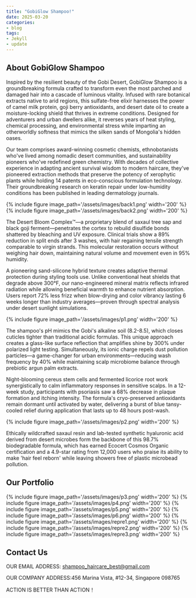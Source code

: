 ```yaml
---
title: "GobiGlow Shampoo!"
date: 2025-03-20
categories:
- blog
tags:
- Jekyll
- update
---
```


## About GobiGlow Shampoo

Inspired by the resilient beauty of the Gobi Desert, GobiGlow Shampoo is a groundbreaking formula crafted to transform even the most parched and damaged hair into a cascade of luminous vitality. Infused with rare botanical extracts native to arid regions, this sulfate-free elixir harnesses the power of camel milk protein, goji berry antioxidants, and desert date oil to create a moisture-locking shield that thrives in extreme conditions. Designed for adventurers and urban dwellers alike, it reverses years of heat styling, chemical processing, and environmental stress while imparting an otherworldly softness that mimics the silken sands of Mongolia's hidden oases.

Our team comprises award-winning cosmetic chemists, ethnobotanists who've lived among nomadic desert communities, and sustainability pioneers who've redefined green chemistry. With decades of collective experience in adapting ancient survival wisdom to modern haircare, they've pioneered extraction methods that preserve the potency of xerophytic plants while holding 14 patents in eco-conscious formulation technology. Their groundbreaking research on keratin repair under low-humidity conditions has been published in leading dermatology journals.

{% include figure image_path='/assets/images/back1.png' width='200' %}
{% include figure image_path='/assets/images/back2.png' width='200' %}

The Desert Bloom Complex™—a proprietary blend of saxaul tree sap and black goji ferment—penetrates the cortex to rebuild disulfide bonds shattered by bleaching and UV exposure. Clinical trials show a 89% reduction in split ends after 3 washes, with hair regaining tensile strength comparable to virgin strands. This molecular restoration occurs without weighing hair down, maintaining natural volume and movement even in 95% humidity.

A pioneering sand-silicone hybrid texture creates adaptive thermal protection during styling tools use. Unlike conventional heat shields that degrade above 300°F, our nano-engineered mineral matrix reflects infrared radiation while allowing beneficial warmth to enhance nutrient absorption. Users report 72% less frizz when blow-drying and color vibrancy lasting 6 weeks longer than industry averages—proven through spectral analysis under desert sunlight simulations.

{% include figure image_path='/assets/images/p1.png' width='200' %}

The shampoo's pH mimics the Gobi's alkaline soil (8.2-8.5), which closes cuticles tighter than traditional acidic formulas. This unique approach creates a glass-like surface reflection that amplifies shine by 300% under polarized light testing. Simultaneously, its ionic charge repels dust pollution particles—a game-changer for urban environments—reducing wash frequency by 40% while maintaining scalp microbiome balance through prebiotic argun palm extracts.

Night-blooming cereus stem cells and fermented licorice root work synergistically to calm inflammatory responses in sensitive scalps. In a 12-week study, participants with psoriasis saw a 68% decrease in plaque formation and itching intensity. The formula's cryo-preserved antioxidants remain dormant until activated by water, delivering a burst of blue tansy-cooled relief during application that lasts up to 48 hours post-wash.

{% include figure image_path='/assets/images/p2.png' width='200' %}

Ethically wildcrafted saxaul resin and lab-tested synthetic hyaluronic acid derived from desert microbes form the backbone of this 98.7% biodegradable formula, which has earned Ecocert Cosmos Organic certification and a 4.9-star rating from 12,000 users who praise its ability to make 'hair feel reborn' while leaving showers free of plastic microbead pollution.

## Our Portfolio

{% include figure image_path='/assets/images/p3.png' width='200' %}
{% include figure image_path='/assets/images/p4.png' width='200' %}
{% include figure image_path='/assets/images/p5.png' width='200' %}
{% include figure image_path='/assets/images/p6.png' width='200' %}
{% include figure image_path='/assets/images/repre1.png' width='200' %}
{% include figure image_path='/assets/images/repre2.png' width='200' %}
{% include figure image_path='/assets/images/repre3.png' width='200' %}

## Contact Us

OUR EMAIL ADDRESS: shampoo_haircare_best@gmail.com

OUR COMPANY ADDRESS:456 Marina Vista, #12-34, Singapore 098765

ACTION IS BETTER THAN ACTION！
